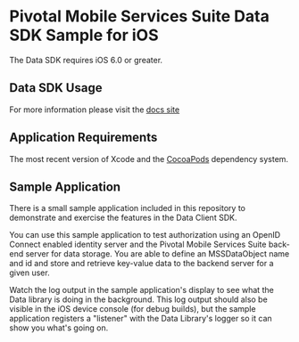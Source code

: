 Pivotal Mobile Services Suite Data SDK Sample for iOS
=====================================================

The Data SDK requires iOS 6.0 or greater.

Data SDK Usage
--------------

For more information please visit the [docs site](https://github.com/cfmobile/docs-datasync-ios)


Application Requirements
------------------------

The most recent version of Xcode and the [CocoaPods](http://cocoapods.org/) dependency system.


Sample Application
------------------

There is a small sample application included in this repository to demonstrate and exercise the features in the Data Client SDK.

You can use this sample application to test authorization using an OpenID Connect enabled identity server and the Pivotal Mobile Services Suite back-end server for data storage. You are able to define an MSSDataObject name and id and store and retrieve key-value data to the backend server for a given user.

Watch the log output in the sample application's display to see what the Data library is doing in the background. This log output should also be visible in the iOS device console (for debug builds), but the sample application registers a "listener" with the Data Library's logger so it can show you what's going on.